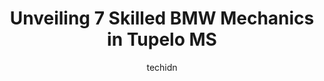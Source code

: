 ---
layout: ampstory
image: https://images.unsplash.com/photo-1504215680853-026ed2a45def?ixlib=rb-4.0.3&ixid=MnwxMjA3fDB8MHxwaG90by1wYWdlfHx8fGVufDB8fHx8&auto=format&fit=crop&w=640&h=853&q=80
author: techidn
featured: false
description: Trust your vehicles maintenance and repairs to the 7 best BMW Mechanic in Tupelo MS, USA. With their extensive experience, cutting-edge technology, and commitment to customer satisfaction, 
title: Unveiling 7 Skilled BMW Mechanics in Tupelo MS
cover:
   title: Unveiling 7 Skilled BMW Mechanics in Tupelo MS
   subtitle: Rickpate
   background: https://images.unsplash.com/photo-1504215680853-026ed2a45def?ixlib=rb-4.0.3&ixid=MnwxMjA3fDB8MHxwaG90by1wYWdlfHx8fGVufDB8fHx8&auto=format&fit=crop&w=640&h=853&q=80

pages: 
 - layout: thirds
   top: <h1>#1 Midas</h1>
   bottom: "<p>I was looking for a new place to go to for car maintenance. The last 2 (other) places I went to really disappointed. The first took over 3 hours WITH an appointment and t</p>"
   background: https://www.knot35.com/toplist/wp-content/uploads/2023/06/best-bmw-mechanic-1-in-tupelo-ms-1685831640.jpeg
   backgroundblur: true
 - layout: thirds
   top: <h1>#2 Auto Medic Inc</h1>
   bottom: "<p>3552 Jeff Homan Blvd, Tupelo, MS 38801, United States</p>"
   background: https://www.knot35.com/toplist/wp-content/uploads/2023/06/best-bmw-mechanic-2-in-tupelo-ms-1685831640.jpeg
   cta:
      link: https://www.knot35.com/toplist/unveiling-7-skilled-bmw-mechanics-in-tupelo-ms/
      text: Unveiling 7 Skilled BMW Mechanics in Tupelo MS
 - layout: thirds
   top: <h1>#3 Toms Automotive Service</h1>
   bottom: "<p>317 Magazine St, Tupelo, MS 38804, United States</p>"
   background: https://www.knot35.com/toplist/wp-content/uploads/2023/06/best-bmw-mechanic-3-in-tupelo-ms-1685831640.jpeg
   cta:
      link: https://www.knot35.com/toplist/unveiling-7-skilled-bmw-mechanics-in-tupelo-ms/
      text: Unveiling 7 Skilled BMW Mechanics in Tupelo MS
 - layout: thirds
   top: <h1>#4 Firestone Complete Auto Care</h1>
   bottom: "<p>407 W Main St, Tupelo, MS 38804, United States</p>"
   background: https://images.unsplash.com/photo-1614648718611-0635f29016cb?ixlib=rb-4.0.3&ixid=MnwxMjA3fDB8MHxwaG90by1wYWdlfHx8fGVufDB8fHx8&auto=format&fit=crop&w=640&h=853&q=80
   cta:
      link: https://www.knot35.com/toplist/unveiling-7-skilled-bmw-mechanics-in-tupelo-ms/
      text: Unveiling 7 Skilled BMW Mechanics in Tupelo MS
 - layout: thirds
   top: <h1>#5 Pages Auto Repair</h1>
   bottom: "<p>700 Robert E Lee Dr, Tupelo, MS 38801, United States</p>"
   background: https://images.unsplash.com/photo-1618556658017-fd9c732d1360?ixlib=rb-4.0.3&ixid=MnwxMjA3fDB8MHxwaG90by1wYWdlfHx8fGVufDB8fHx8&auto=format&fit=crop&w=640&h=853&q=80
   cta:
      link: https://www.knot35.com/toplist/unveiling-7-skilled-bmw-mechanics-in-tupelo-ms/
      text: Unveiling 7 Skilled BMW Mechanics in Tupelo MS
 - layout: thirds
   top: <h1>#6 Tupelo Engine Rebuilders</h1>
   bottom: "<p>791 E Main St, Tupelo, MS 38804, United States</p>"
   background: https://plus.unsplash.com/premium_photo-1664640458616-3c74f8cb4589?ixlib=rb-4.0.3&ixid=MnwxMjA3fDB8MHxwaG90by1wYWdlfHx8fGVufDB8fHx8&auto=format&fit=crop&w=640&h=853&q=80
   cta:
      link: https://www.knot35.com/toplist/unveiling-7-skilled-bmw-mechanics-in-tupelo-ms/
      text: Unveiling 7 Skilled BMW Mechanics in Tupelo MS
 - layout: thirds
   top: <h1>#7 Cliffs Car Care</h1>
   bottom: "<p>205 N Veterans Memorial Blvd, Tupelo, MS 38804, United States</p>"
   background: https://images.unsplash.com/photo-1518640467707-6811f4a6ab73?ixlib=rb-4.0.3&ixid=MnwxMjA3fDB8MHxwaG90by1wYWdlfHx8fGVufDB8fHx8&auto=format&fit=crop&w=640&h=853&q=80
   cta:
      link: https://www.knot35.com/toplist/unveiling-7-skilled-bmw-mechanics-in-tupelo-ms/
      text: Unveiling 7 Skilled BMW Mechanics in Tupelo MS
 - layout: thirds
   middle: Continue reading...
   background: https://images.unsplash.com/photo-1547366785-564103df7e13?ixlib=rb-4.0.3&ixid=MnwxMjA3fDB8MHxwaG90by1wYWdlfHx8fGVufDB8fHx8&auto=format&fit=crop&w=640&h=853&q=80
   cta:
      link: https://www.knot35.com/toplist/unveiling-7-skilled-bmw-mechanics-in-tupelo-ms/
      text: Unveiling 7 Skilled BMW Mechanics in Tupelo MS
      
---
